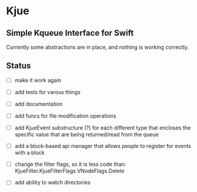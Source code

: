 # Kjue

## Simple Kqueue Interface for Swift

Currently some abstractions are in place, and nothing is working correctly.

## Status
- [ ] make it work again
- [ ] add tests for varous things
- [ ] add documentation
- [ ] add funcs for file modification operations
- [ ] add KjueEvent substructure (?) for each different type that encloses the specific value that are being returned/read from the queue 
- [ ] add a block-based api manager that allows people to register for events with a block
- [ ] change the filter flags, so it is less code than:
    KjueFilter.KjueFilterFlags.VNodeFlags.Delete
- [ ] add ability to watch directories

